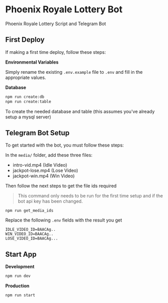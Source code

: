# Phoenix Royale Lottery Bot

Phoenix Royale Lottery Script and Telegram Bot

## First Deploy

If making a first time deploy, follow these steps:

**Environmental Variables**

Simply rename the existing `.env.example` file to `.env` and fill in the appropriate values.

**Database**

```bash
npm run create:db
npm run create:table
```

To create the needed database and table (this assumes you've already setup a mysql server)

## Telegram Bot Setup

To get started with the bot, you must follow these steps:

In the `media/` folder, add these three files:

- intro-vid.mp4 (Idle Video)
- jackpot-lose.mp4 (Lose Video)
- jackpot-win.mp4 (Win Video)

Then follow the next steps to get the file ids required

> This command only needs to be run for the first time setup and if the bot api key has been changed.

```
npm run get_media_ids
```

Replace the following `.env` fields with the result you get

```.env
IDLE_VIDEO_ID=BAACAg..
WIN_VIDEO_ID=BAACAg..
LOSE_VIDEO_ID=BAACAg...
```

## Start App

**Development**

```bash
npm run dev
```

**Production**

```bash
npm run start
```

